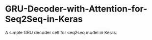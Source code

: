 # GRU-Decoder-with-Attention-for-Seq2Seq-in-Keras
A simple GRU decoder cell for seq2seq model in Keras.
